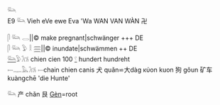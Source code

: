 𓃛  
E9 𓃛 Vieh eVe ewe Eva 'Wa WAN VAN WÀN 卍  

𓋴 𓃛 𓂋||© make pregnant|schwänger +++ DE  
𓋴 𓃛 𓅱 𓎛 𓈗||© inundate|schwämmen ++ DE  
[𓃛](𓃛)𓅱𓃡 chien cien 100 [𓍢](𓍢) hundert hundreht  
𓍿𓊃𓅓𓃡 𓍿chain chien canis 犬 quǎn⋍大dàg κύon kuon 狗 gǒun 矿车 kuàngchē 'die Hunte'  

𓃛  产 chǎn 艮 [Gèn](Genesis)=root  